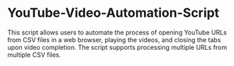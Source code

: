 # YouTube-Video-Automation-Script
This script allows users to automate the process of opening YouTube URLs from CSV files in a web browser, playing the videos, and closing the tabs upon video completion. The script supports processing multiple URLs from multiple CSV files.
